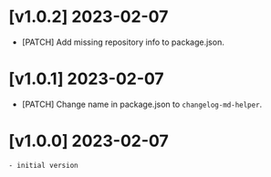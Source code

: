 # [v1.0.2] 2023-02-07

- [PATCH] Add missing repository info to package.json.

# [v1.0.1] 2023-02-07

- [PATCH] Change name in package.json to `changelog-md-helper`.

# [v1.0.0] 2023-02-07
    - initial version